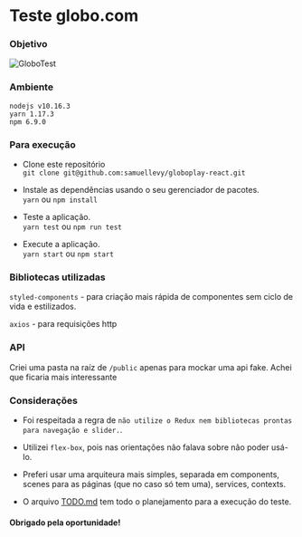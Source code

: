 # Teste globo.com

### Objetivo

![GloboTest](./teste-globoplay-tv.gif)

### Ambiente

`nodejs v10.16.3`  
`yarn 1.17.3`  
`npm 6.9.0`

### Para execução

- Clone este repositório  
  `git clone git@github.com:samuellevy/globoplay-react.git`

- Instale as dependências usando o seu gerenciador de pacotes.  
  `yarn` ou `npm install`

- Teste a aplicação.  
  `yarn test` ou `npm run test`

- Execute a aplicação.  
  `yarn start` ou `npm start`

### Bibliotecas utilizadas

`styled-components` - para criação mais rápida de componentes sem ciclo de vida e estilizados.

`axios` - para requisições http

### API

Criei uma pasta na raíz de `/public` apenas para mockar uma api fake. Achei que ficaria mais interessante

### Considerações

- Foi respeitada a regra de `não utilize o Redux nem bibliotecas prontas para navegação e slider.`.

- Utilizei `flex-box`, pois nas orientações não falava sobre não poder usá-lo.

- Preferi usar uma arquiteura mais simples, separada em components, scenes para as páginas (que no caso só tem uma), services, contexts.

- O arquivo [TODO.md](./TODO.md) tem todo o planejamento para a execução do teste.

#### Obrigado pela oportunidade!
